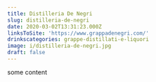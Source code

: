 ```yaml
---
title: Distilleria De Negri
slug: distilleria-de-negri
date: 2020-03-02T13:31:23.000Z
linksToSite: 'https://www.grappadenegri.com/'
drinkscategories: grappe-distillati-e-liquori
image: i/distilleria-de-negri.jpg
draft: false
---
```


some content
